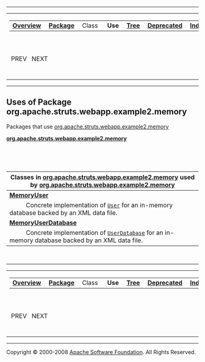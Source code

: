 ------------------------------------------------------------------------

<span id="navbar_top"></span> [](#skip-navbar_top "Skip navigation links")

<table>
<colgroup>
<col width="50%" />
<col width="50%" />
</colgroup>
<tbody>
<tr class="odd">
<td align="left"><span id="navbar_top_firstrow"></span>
<table>
<tbody>
<tr class="odd">
<td align="left"><a href="../../../../../../overview-summary.html.md"><strong>Overview</strong></a> </td>
<td align="left"><a href="package-summary.html.md"><strong>Package</strong></a> </td>
<td align="left">Class </td>
<td align="left"> <strong>Use</strong> </td>
<td align="left"><a href="package-tree.html.md"><strong>Tree</strong></a> </td>
<td align="left"><a href="../../../../../../deprecated-list.html.md"><strong>Deprecated</strong></a> </td>
<td align="left"><a href="../../../../../../index-all.html.md"><strong>Index</strong></a> </td>
<td align="left"><a href="../../../../../../help-doc.html.md"><strong>Help</strong></a> </td>
</tr>
</tbody>
</table></td>
<td align="left"></td>
</tr>
<tr class="even">
<td align="left"> PREV   NEXT</td>
<td align="left"><a href="../../../../../../index.html.md?org/apache/struts/webapp/example2/memory/package-use.html"><strong>FRAMES</strong></a>    <a href="package-use.html"><strong>NO FRAMES</strong></a>    
<a href="../../../../../../allclasses-noframe.html.md"><strong>All Classes</strong></a></td>
</tr>
</tbody>
</table>

<span id="skip-navbar_top"></span>

------------------------------------------------------------------------

**Uses of Package
 org.apache.struts.webapp.example2.memory**
-------------------------------------------

Packages that use [org.apache.struts.webapp.example2.memory](../../../../../../org/apache/struts/webapp/example2/memory/package-summary.html.md)

[**org.apache.struts.webapp.example2.memory**](#org.apache.struts.webapp.example2.memory)

  

 

<span id="org.apache.struts.webapp.example2.memory"></span>

| Classes in [org.apache.struts.webapp.example2.memory](../../../../../../org/apache/struts/webapp/example2/memory/package-summary.html.md) used by [org.apache.struts.webapp.example2.memory](../../../../../../org/apache/struts/webapp/example2/memory/package-summary.html) |
|----------------------------------------------------------------------------------------------------------------------------------------------------------------------------------------------------------------------------------------------------------------------------|
| **[**MemoryUser**](../../../../../../org/apache/struts/webapp/example2/memory/class-use/MemoryUser.html.md#org.apache.struts.webapp.example2.memory)**                                                                                                                        
            Concrete implementation of [`User`](../../../../../../org/apache/struts/webapp/example2/User.html.md "interface in org.apache.struts.webapp.example2") for an in-memory database backed by an XML data file.                                                        |
| **[**MemoryUserDatabase**](../../../../../../org/apache/struts/webapp/example2/memory/class-use/MemoryUserDatabase.html.md#org.apache.struts.webapp.example2.memory)**                                                                                                        
            Concrete implementation of [`UserDatabase`](../../../../../../org/apache/struts/webapp/example2/UserDatabase.html.md "interface in org.apache.struts.webapp.example2") for an in-memory database backed by an XML data file.                                        |

 

------------------------------------------------------------------------

<span id="navbar_bottom"></span> [](#skip-navbar_bottom "Skip navigation links")

<table>
<colgroup>
<col width="50%" />
<col width="50%" />
</colgroup>
<tbody>
<tr class="odd">
<td align="left"><span id="navbar_bottom_firstrow"></span>
<table>
<tbody>
<tr class="odd">
<td align="left"><a href="../../../../../../overview-summary.html.md"><strong>Overview</strong></a> </td>
<td align="left"><a href="package-summary.html.md"><strong>Package</strong></a> </td>
<td align="left">Class </td>
<td align="left"> <strong>Use</strong> </td>
<td align="left"><a href="package-tree.html.md"><strong>Tree</strong></a> </td>
<td align="left"><a href="../../../../../../deprecated-list.html.md"><strong>Deprecated</strong></a> </td>
<td align="left"><a href="../../../../../../index-all.html.md"><strong>Index</strong></a> </td>
<td align="left"><a href="../../../../../../help-doc.html.md"><strong>Help</strong></a> </td>
</tr>
</tbody>
</table></td>
<td align="left"></td>
</tr>
<tr class="even">
<td align="left"> PREV   NEXT</td>
<td align="left"><a href="../../../../../../index.html.md?org/apache/struts/webapp/example2/memory/package-use.html"><strong>FRAMES</strong></a>    <a href="package-use.html"><strong>NO FRAMES</strong></a>    
<a href="../../../../../../allclasses-noframe.html.md"><strong>All Classes</strong></a></td>
</tr>
</tbody>
</table>

<span id="skip-navbar_bottom"></span>

------------------------------------------------------------------------

Copyright © 2000-2008 [Apache Software Foundation](http://www.apache.org/). All Rights Reserved.
